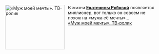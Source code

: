 <!--2025-01-23 11:10:13-->
<div class="yb">
  <div class="rss smaller1 kino_kino"><a href="https://www.kino-teatr.ru/video/45686/" title="«Муж моей мечты». ТВ-ролик"><img src="https://www.kino-teatr.ru/video/6/8/45686/poster.jpg" width="196" height="147" align="left" hspace="5" style="margin: 0px 10px 0px 5px" alt="«Муж моей мечты». ТВ-ролик"/></a>В жизни <a href=https://www.kino-teatr.ru/kino/acter/w/ros/265920/bio/ target=_blank><strong>Екатерины Рябовой</strong></a> появляется миллионер, вот только он совсем не похож на «мужа её мечты»... <br><a class="light" href="https://www.kino-teatr.ru/video/45686/">«Муж моей мечты». ТВ-ролик</a></div>
</div>
